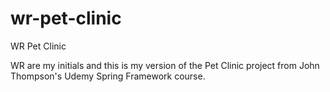 # wr-pet-clinic
WR Pet Clinic

WR are my initials and this is my version of the Pet Clinic project from John Thompson's Udemy Spring Framework course.
